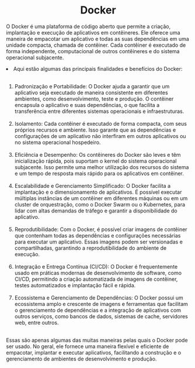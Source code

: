 <h1 align="center">Docker</h1>

O Docker é uma plataforma de código aberto que permite a criação, implantação e execução de aplicativos em contêineres. Ele oferece uma maneira de empacotar um aplicativo e todas as suas dependências em uma unidade compacta, chamada de contêiner. Cada contêiner é executado de forma independente, computacional de outros contêineres e do sistema operacional subjacente.

<li>Aqui estão algumas das principais finalidades e benefícios do Docker:</li><br>

<ol>

<li>Padronização e Portabilidade: O Docker ajuda a garantir que um aplicativo seja executado de maneira consistente em diferentes ambientes, como desenvolvimento, teste e produção. O contêiner encapsula o aplicativo e suas dependências, o que facilita a transferência entre diferentes sistemas operacionais e infraestruturas.</li><br>

<li>Isolamento: Cada contêiner é executado de forma compacta, com seus próprios recursos e ambiente. Isso garante que as dependências e configurações de um aplicativo não interfiram em outros aplicativos ou no sistema operacional hospedeiro.</li><br>

<li>Eficiência e Desempenho: Os contêineres do Docker são leves e têm inicialização rápida, pois suportam o kernel do sistema operacional subjacente. Isso permite uma melhor utilização dos recursos do sistema e um tempo de resposta mais rápido para os aplicativos em contêiner.</li><br>

<li>Escalabilidade e Gerenciamento Simplificado: O Docker facilita a implantação e o dimensionamento de aplicativos. É possível executar múltiplas instâncias de um contêiner em diferentes máquinas ou em um cluster de orquestração, como o Docker Swarm ou o Kubernetes, para lidar com altas demandas de tráfego e garantir a disponibilidade do aplicativo.</li><br>

<li>Reprodutibilidade: Com o Docker, é possível criar imagens de contêiner que contenham todas as dependências e configurações necessárias para executar um aplicativo. Essas imagens podem ser versionadas e compartilhadas, garantindo a reprodutibilidade do ambiente de execução.</li><br>

<li>Integração e Entrega Contínua (CI/CD): O Docker é frequentemente usado em práticas modernas de desenvolvimento de software, como CI/CD, permitindo a criação automatizada de imagens de contêiner, testes automatizados e implantação fácil e rápida.</li><br>

<li>Ecossistema e Gerenciamento de Dependências: O Docker possui um ecossistema amplo e crescente de imagens e ferramentas que facilitam o gerenciamento de dependências e a integração de aplicativos com outros serviços, como bancos de dados, sistemas de cache, servidores web, entre outros.</li><br>

</ol>

Essas são apenas algumas das muitas maneiras pelas quais o Docker pode ser usado. No geral, ele fornece uma maneira flexível e eficiente de empacotar, implantar e executar aplicativos, facilitando a construção e o gerenciamento de ambientes de desenvolvimento e produção.
